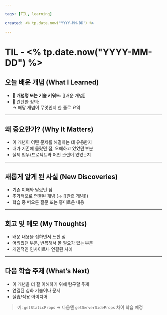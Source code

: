 ```yaml
---

tags: [TIL, learning]

created: <% tp.date.now("YYYY-MM-DD") %>

---
```

# TIL - <% tp.date.now("YYYY-MM-DD") %>

## 오늘 배운 개념 (What I Learned)

- 📌 **개념명 또는 기술 키워드**: [[배운 개념]]
- 📖 간단한 정의:  
  → 해당 개념이 무엇인지 한 줄로 요약

---

## 왜 중요한가? (Why It Matters)

- 이 개념이 어떤 문제를 해결하는 데 유용한지  
- 내가 기존에 몰랐던 점, 오해하고 있었던 부분  
- 실제 업무/프로젝트와 어떤 관련이 있었는지

---

## 새롭게 알게 된 사실 (New Discoveries)

- 기존 이해와 달랐던 점  
- 추가적으로 연결된 개념 (→ [[관련 개념]])  
- 학습 중 떠오른 질문 또는 흥미로운 내용

---

## 회고 및 메모 (My Thoughts)

- 배운 내용을 접하면서 느낀 점  
- 어려웠던 부분, 반복해서 볼 필요가 있는 부분  
- 개인적인 인사이트나 연결된 사례

---

## 다음 학습 주제 (What’s Next)

- 이 개념을 더 잘 이해하기 위해 탐구할 주제  
- 연결된 심화 기술이나 문서  
- 실습/적용 아이디어  

> 예: `getStaticProps` → 다음엔 `getServerSideProps` 차이 학습 예정